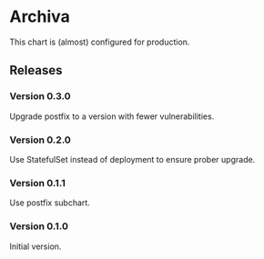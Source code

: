 # Archiva

This chart is (almost) configured for production.

## Releases

### Version 0.3.0
Upgrade postfix to a version with fewer vulnerabilities.

### Version 0.2.0
Use StatefulSet instead of deployment to ensure prober upgrade.

### Version 0.1.1
Use postfix subchart.

### Version 0.1.0
Initial version.

</dl>

